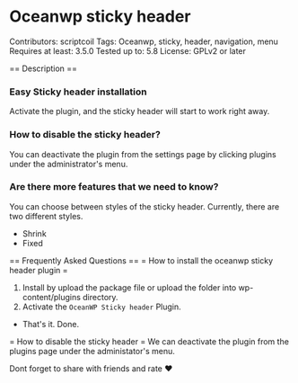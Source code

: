 # Oceanwp sticky header
Contributors: scriptcoil
Tags: Oceanwp, sticky, header, navigation, menu
Requires at least: 3.5.0
Tested up to: 5.8
License: GPLv2 or later

== Description ==
### Easy Sticky header installation
Activate the plugin, and the sticky header will start to work right away.

### How to disable the sticky header?
You can deactivate the plugin from the settings page by clicking plugins under the administrator's menu.

### Are there more features that we need to know?
You can choose between styles of the sticky header. 
Currently, there are two different styles.
* Shrink
* Fixed


== Frequently Asked Questions ==
= How to install the oceanwp sticky header plugin =
1. Install by upload the package file or upload the folder into wp-content/plugins directory.
2. Activate the `OceanWP Sticky header` Plugin.
 - That's it. Done.

= How to disable the sticky header =
We can deactivate the plugin from the plugins page under the administator's menu.

Dont forget to share with friends and rate ♥